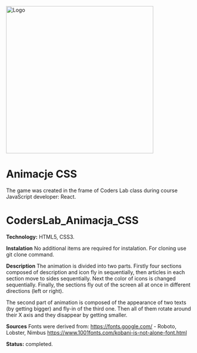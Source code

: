 <img alt="Logo" src="http://coderslab.pl/svg/logo-coderslab.svg" width="400">

# Animacje CSS
The game was created in the frame of Coders Lab class during course JavaScript developer: React.
# CodersLab_Animacja_CSS

**Technology:** HTML5, CSS3.

**Instalation** No additional items are required for instalation. For cloning use git clone command.

**Description**
The animation is divided into two parts.
Firstly four sections composed of description and icon fly in sequentially, then articles in each section move to sides sequentially.
Next the color of icons is changed sequentially.
Finally, the sections fly out of the screen all at once in different directions (left or right).

The second part of animation is composed of the appearance of two texts (by getting bigger) and fly-in of the third one. Then all of them rotate around their X axis and they disappear by getting smaller.

**Sources**
Fonts were derived from:
https://fonts.google.com/ - Roboto, Lobster, Nimbus
https://www.1001fonts.com/kobani-is-not-alone-font.html

**Status:** completed.
